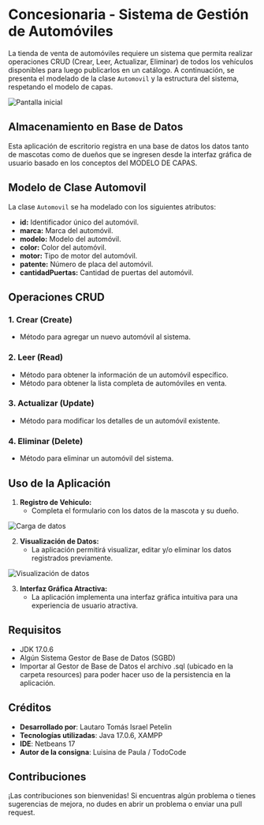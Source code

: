 # Concesionaria - Sistema de Gestión de Automóviles

La tienda de venta de automóviles requiere un sistema que permita realizar operaciones CRUD (Crear, Leer, Actualizar, Eliminar) de todos los vehículos disponibles para luego publicarlos en un catálogo. A continuación, se presenta el modelado de la clase `Automovil` y la estructura del sistema, respetando el modelo de capas.

![Pantalla inicial](https://github.com/user-attachments/assets/2945092b-d844-4fe0-9da7-f8c76f9d9b69)

## Almacenamiento en Base de Datos

Esta aplicación de escritorio registra en una base de datos los datos tanto de mascotas como de dueños que se ingresen desde la interfaz gráfica de usuario basado en los conceptos del MODELO DE CAPAS.

## Modelo de Clase Automovil

La clase `Automovil` se ha modelado con los siguientes atributos:
- **id:** Identificador único del automóvil.
- **marca:** Marca del automóvil.
- **modelo:** Modelo del automóvil.
- **color:** Color del automóvil.
- **motor:** Tipo de motor del automóvil.
- **patente:** Número de placa del automóvil.
- **cantidadPuertas:** Cantidad de puertas del automóvil.

## Operaciones CRUD

### 1. Crear (Create)
- Método para agregar un nuevo automóvil al sistema.

### 2. Leer (Read)
- Método para obtener la información de un automóvil específico.
- Método para obtener la lista completa de automóviles en venta.

### 3. Actualizar (Update)
- Método para modificar los detalles de un automóvil existente.

### 4. Eliminar (Delete)
- Método para eliminar un automóvil del sistema.

## Uso de la Aplicación

1. **Registro de Vehiculo:**
   - Completa el formulario con los datos de la mascota y su dueño.
  
![Carga de datos](https://github.com/user-attachments/assets/520d4845-f947-4799-838f-e5fd214f4a63)

2. **Visualización de Datos:**
   - La aplicación permitirá visualizar, editar y/o eliminar los datos registrados previamente.
  
![Visualización de datos](https://github.com/user-attachments/assets/f4754b96-7ccc-43ba-811f-95dcab1d4c16)

3. **Interfaz Gráfica Atractiva:**
   - La aplicación implementa una interfaz gráfica intuitiva para una experiencia de usuario atractiva.

## Requisitos

- JDK 17.0.6
- Algún Sistema Gestor de Base de Datos (SGBD)
- Importar al Gestor de Base de Datos el archivo .sql (ubicado en la carpeta resources) para poder hacer uso de la persistencia en la aplicación.

## Créditos

- **Desarrollado por**: Lautaro Tomás Israel Petelin
- **Tecnologías utilizadas**: Java 17.0.6, XAMPP
- **IDE**: Netbeans 17
- **Autor de la consigna**: Luisina de Paula / TodoCode

## Contribuciones

¡Las contribuciones son bienvenidas! Si encuentras algún problema o tienes sugerencias de mejora, no dudes en abrir un problema o enviar una pull request.
